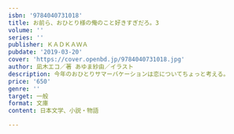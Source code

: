 ```yaml
---
isbn: '9784040731018'
title: お前ら、おひとり様の俺のこと好きすぎだろ。3
volume: ''
series: ''
publisher: ＫＡＤＫＡＷＡ
pubdate: '2019-03-20'
cover: 'https://cover.openbd.jp/9784040731018.jpg'
author: 凪木エコ／著 あゆま紗由／イラスト
description: 今年のおひとりサマーバケーションは恋についてちょっと考える。
price: '650'
genre: ''
target: 一般
format: 文庫
content: 日本文学、小説・物語

---
```

